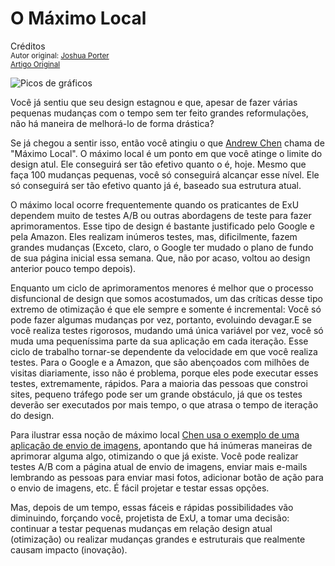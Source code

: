 O Máximo Local
==============
Créditos<br/>
<small>Autor original: [Joshua Porter](http://52weeksofux.com/)<br/>[Artigo Original](http://52weeksofux.com/post/694598769/the-local-maximum)</small>

![Picos de gráficos](http://media.tumblr.com/tumblr_l3yuhnAPpJ1qz8ohs.gif "Picos de gráficos")

Você já sentiu que seu design estagnou e que, apesar de fazer várias pequenas mudanças com o tempo sem ter feito grandes reformulações, não há maneira de melhorá-lo de forma drástica?

Se já chegou a sentir isso, então você atingiu o que [Andrew Chen](http://andrewchenblog.com/) chama de "Máximo Local". O máximo local é um ponto em que você atinge o limite do design atul. Ele conseguirá ser tão efetivo quanto o é, hoje. Mesmo que faça 100 mudanças pequenas, você só conseguirá alcançar esse nível. Ele só conseguirá ser tão efetivo quanto já é, baseado sua estrutura atual.

O máximo local ocorre frequentemente quando os praticantes de ExU dependem muito de testes A/B ou outras abordagens de teste para fazer aprimoramentos. Esse tipo de design é bastante justificado pelo Google e pela Amazon. Eles realizam inúmeros testes, mas, dificilmente, fazem grandes mudanças (Exceto, claro, o Google ter mudado o plano de fundo de sua página inicial essa semana. Que, não por acaso, voltou ao design anterior pouco tempo depois).

Enquanto um ciclo de aprimoramentos menores é melhor que o processo disfuncional de design que somos acostumados, um das críticas desse tipo extremo de otimização é que ele sempre e somente é incremental: Você só pode fazer algumas mudanças por vez, portanto, evoluindo devagar.E se você realiza testes rigorosos, mudando umá única variável por vez, você só muda uma pequeníssima parte da sua aplicação em cada iteração. Esse ciclo de trabalho tornar-se dependente da velocidade em que você realiza testes. Para o Google e a Amazon, que são abençoados com milhões de visitas diariamente, isso não é problema, porque eles pode executar esses testes, extremamente, rápidos. Para a maioria das pessoas que constroi sites, pequeno tráfego pode ser um grande obstáculo, já que os testes deverão ser executados por mais tempo, o que atrasa o tempo de iteração do design.

Para ilustrar essa noção de máximo local [Chen usa o exemplo de uma aplicação de envio de imagens](http://andrewchenblog.com/2008/06/04/5-steps-towards-building-a-metrics-driven-business/), apontando que há inúmeras maneiras de aprimorar alguma algo, otimizando o que já existe. Você pode realizar testes A/B com a página atual de envio de imagens, enviar mais e-mails lembrando as pessoas para enviar masi fotos, adicionar botão de ação para o envio de imagens, etc. É fácil projetar e testar essas opções.

Mas, depois de um tempo, essas fáceis e rápidas possibilidades vão diminuindo, forçando você, projetista de ExU, a tomar uma decisão: continuar a testar pequenas mudanças em relação design atual (otimização) ou realizar mudanças grandes e estruturais que realmente causam impacto (inovação).
